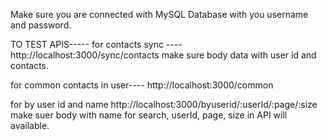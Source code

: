 Make sure you are connected with MySQL Database with you username and password.

TO TEST APIS-----
for contacts sync ---- 
http://localhost:3000/sync/contacts
make sure body data with user id and contacts.

for common contacts in user----
http://localhost:3000/common

for by user id and name 
http://localhost:3000/byuserid/:userId/:page/:size
make suer body with name for search,
userId, page, size in API will available.
